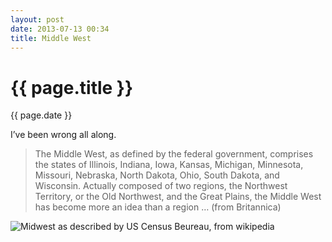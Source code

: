 ```yaml
---
layout: post
date: 2013-07-13 00:34
title: Middle West
---
```


{{ page.title }}
================

<p class="meta">{{ page.date }}</p>

I’ve been wrong all along.

> The Middle West, as defined by the federal government, comprises the states of Illinois, Indiana, Iowa, Kansas, Michigan, Minnesota, Missouri, Nebraska, North Dakota, Ohio, South Dakota, and Wisconsin. Actually composed of two regions, the Northwest Territory, or the Old Northwest, and the Great Plains, the Middle West has become more an idea than a region …
(from Britannica)

<img src="http://upload.wikimedia.org/wikipedia/commons/thumb/4/4f/Map_of_USA_Midwest.svg/1000px-Map_of_USA_Midwest.svg.png" alt="Midwest as described by US Census Beureau, from wikipedia" />